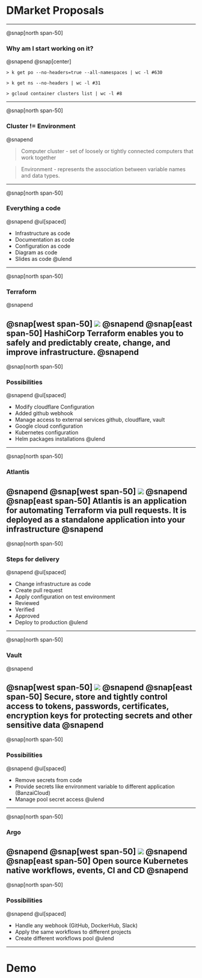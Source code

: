 # DMarket Proposals

---
@snap[north span-50]
### Why am I start working on it?
@snapend
@snap[center]
```
> k get po --no-headers=true --all-namespaces | wc -l #630

> k get ns --no-headers | wc -l #31

> gcloud container clusters list | wc -l #8
```
---
@snap[north span-50]
### Cluster != Environment
@snapend
> Computer cluster - set of loosely or tightly connected computers that work together

> Environment - represents the association between variable names and data types.
---
@snap[north span-50]
### Everything a code
@snapend
@ul[spaced]
- Infrastructure as code
- Documentation as code
- Configuration as code
- Diagram as code
- Slides as code
@ulend
---
@snap[north span-50]
### Terraform
@snapend

@snap[west span-50]
![](img/terraform.png)
@snapend
@snap[east span-50]
HashiCorp Terraform enables you to safely and predictably create, change, and improve infrastructure.
@snapend
---
@snap[north span-50]
### Possibilities
@snapend
@ul[spaced]
- Modify cloudflare Configuration
- Added github webhook
- Manage access to external services github, cloudflare, vault
- Google cloud configuration
- Kubernetes configuration
- Helm packages installations
@ulend
---
@snap[north span-50]
### Atlantis
@snapend
@snap[west span-50]
![](img/atlantis.png)
@snapend
@snap[east span-50]
Atlantis is an application for automating Terraform via pull requests. It is deployed as a standalone application into your infrastructure
@snapend
---
@snap[north span-50]
### Steps for delivery
@snapend
@ul[spaced]
- Change infrastructure as code
- Create pull request
- Apply configuration on test environment
- Reviewed
- Verified
- Approved
- Deploy to production
@ulend
---
@snap[north span-50]
### Vault
@snapend

@snap[west span-50]
![](img/vault.png)
@snapend
@snap[east span-50]
Secure, store and tightly control access to tokens, passwords, certificates, encryption keys for protecting secrets and other sensitive data
@snapend
---
@snap[north span-50]
### Possibilities
@snapend
@ul[spaced]
- Remove secrets from code
- Provide secrets like environment variable to different application (BanzaiCloud)
- Manage pool secret access
@ulend
---
@snap[north span-50]
### Argo
@snapend
@snap[west span-50]
![](img/argo.png)
@snapend
@snap[east span-50]
Open source Kubernetes native workflows, events, CI and CD
@snapend
---
@snap[north span-50]
### Possibilities
@snapend
@ul[spaced]
- Handle any webhook (GitHub, DockerHub, Slack)
- Apply the same workflows to different projects
- Create different workflows pool
@ulend
---
# Demo
